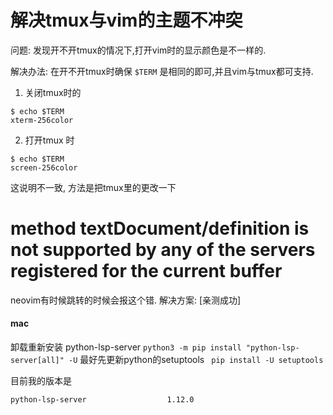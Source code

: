 # 解决tmux与vim的主题不冲突

问题: 发现开不开tmux的情况下,打开vim时的显示颜色是不一样的.

解决办法: 在开不开tmux时确保 `$TERM` 是相同的即可,并且vim与tmux都可支持.

1. 关闭tmux时的

```
$ echo $TERM
xterm-256color
```

2. 打开tmux 时

```
$ echo $TERM
screen-256color
```

这说明不一致, 方法是把tmux里的更改一下


# method textDocument/definition is not supported by any of the servers registered for the current buffer

neovim有时候跳转的时候会报这个错.
解决方案: [亲测成功]

#### mac

卸载重新安装  python-lsp-server  `python3 -m pip install "python-lsp-server[all]" -U`
最好先更新python的setuptools ` pip install -U setuptools`

目前我的版本是 
```
python-lsp-server                  1.12.0

```
